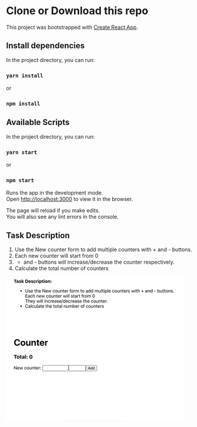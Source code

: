 # Clone or Download this repo

This project was bootstrapped with [Create React App](https://github.com/facebook/create-react-app).

## Install dependencies

In the project directory, you can run:

### `yarn install`

or

### `npm install`

## Available Scripts

In the project directory, you can run:

### `yarn start`

or

### `npm start`

Runs the app in the development mode.\
Open [http://localhost:3000](http://localhost:3000) to view it in the browser.

The page will reload if you make edits.\
You will also see any lint errors in the console.

## Task Description

1. Use the New counter form to add multiple counters with + and - buttons.
2. Each new counter will start from 0
3. - and - buttons will increase/decrease the counter respectively.
4. Calculate the total number of counters

![Task Assignment](/public/react-task.gif?raw=true)
